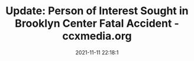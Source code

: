 ---
"title": "Update: Person of Interest Sought in Brooklyn Center Fatal Accident - ccxmedia.org"
"date": "2021-11-11 22:18:1"
"feed_name": "GOOGLENEWSCONSTRUCTION"
"feed_website": "https://news.google.com/search?q=construction%2Bincident&hl=en-US&gl=US&ceid=US:en"
"feed_rss": "https://news.google.com/rss/search?q=construction%2Bincident&hl=en-US&gl=US&ceid=US:en"
"link": "https://ccxmedia.org/news/driver-killed-after-chain-link-fence-dragged-by-stolen-truck-hits-vehicle/"
"source": "{'href': 'https://ccxmedia.org', 'title': 'ccxmedia.org'}"
"file": "_posts/2021-1-1-530b79d48b3f5b96ddb68e43e72d0c98be78cf49.md"
"accident": "1"
"drilling": "0"
"dead": "1"
"injured": "0"
"arrested": "0"
"place": "brooklyn"
"where": "road site"
"causes": "unknown"
"place_uri": "http://en.wikipedia.org/wiki/Brooklyn"
---